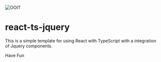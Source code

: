 ![OOIT](public/ooit_120.png) 

#  react-ts-jquery

This is a simple template for using React with TypeScript with a integration of Jquery components.

Have Fun



